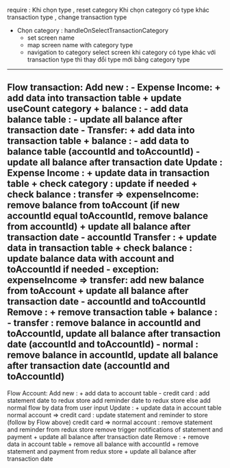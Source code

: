 
require : 
    Khi chọn type , reset category
    Khi chọn category có type khác transaction type , change transaction type 

- Chọn category : handleOnSelectTransactionCategory
    + set screen name
    + map screen name with category type 
    + navigation to category select screen
    khi category có type khác với transaction type thì thay đổi type mới bằng category type
---------------------------------------------------------------------------------------
Flow transaction: 
Add new : 
    - Expense Income: 
        + add data into transaction table
        + update useCount category
        + balance : - add data balance table : 
                    - update all balance after transaction date
    - Transfer:
        + add data into transaction table
        + balance : - add data to balance table (accountId and toAccountId)
                    - update all balance after transaction date
Update :
    Expense Income : 
        + update data in transaction table
        + check category : update if needed
        + check balance : 
            transfer => expenseIncome: remove balance from toAccount (if new accountId equal toAccountId, remove balance from accountId)
        + update all balance after transaction date - accountId
    Transfer : 
        + update data in transaction table
        + check balance : 
            update balance data with account and toAccountId if needed
            - exception: expenseIncome => transfer: add new balance from toAccount
        + update all balance after transaction date - accountId and toAccountId
Remove : 
    + remove transaction table
    + balance : 
        - transfer : remove balance in accountId and toAccountId, update all balance after transaction date (accountId and toAccountId)
        - normal : remove balance in accountId, update all balance after transaction date (accountId and toAccountId)
---------------------------------------------------------------------------------------
Flow Account: 
Add new :
    + add data to account table
        - credit card : 
            add statement date to redux store 
            add reminder date to redux store
        else add normal flow by data from user input
Update : 
    + update data in account table
        normal account => credit card : 
            update statement and reminder to store (follow by Flow above)
        credit card => normal account : 
            remove statement and reminder from redux store
            remove trigger notifications of statement and payment
    + update all balance after transaction date
Remove : 
    + remove data in account table 
    + remove all balance with accountId
    + remove statement and payment from redux store
    + update all balance after transaction date